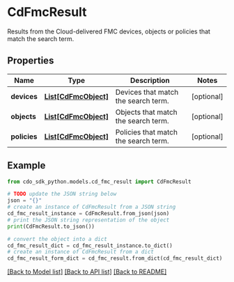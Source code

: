 # CdFmcResult

Results from the Cloud-delivered FMC devices, objects or policies that match the search term.

## Properties

Name | Type | Description | Notes
------------ | ------------- | ------------- | -------------
**devices** | [**List[CdFmcObject]**](CdFmcObject.md) | Devices that match the search term. | [optional] 
**objects** | [**List[CdFmcObject]**](CdFmcObject.md) | Objects that match the search term. | [optional] 
**policies** | [**List[CdFmcObject]**](CdFmcObject.md) | Policies that match the search term. | [optional] 

## Example

```python
from cdo_sdk_python.models.cd_fmc_result import CdFmcResult

# TODO update the JSON string below
json = "{}"
# create an instance of CdFmcResult from a JSON string
cd_fmc_result_instance = CdFmcResult.from_json(json)
# print the JSON string representation of the object
print(CdFmcResult.to_json())

# convert the object into a dict
cd_fmc_result_dict = cd_fmc_result_instance.to_dict()
# create an instance of CdFmcResult from a dict
cd_fmc_result_form_dict = cd_fmc_result.from_dict(cd_fmc_result_dict)
```
[[Back to Model list]](../README.md#documentation-for-models) [[Back to API list]](../README.md#documentation-for-api-endpoints) [[Back to README]](../README.md)


